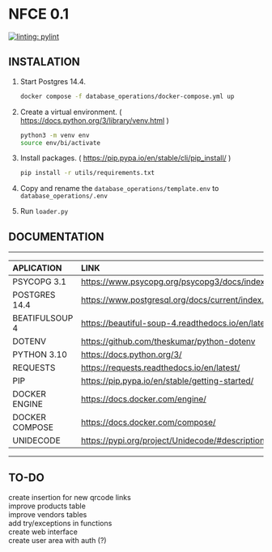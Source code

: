 # NFCE 0.1

[![linting: pylint](https://img.shields.io/badge/linting-pylint-yellowgreen)](https://github.com/PyCQA/pylint)

## INSTALATION

1. Start Postgres 14.4.

    ```sh
    docker compose -f database_operations/docker-compose.yml up
    ```

2. Create a virtual environment. ( <https://docs.python.org/3/library/venv.html> )

    ```sh
    python3 -m venv env
    source env/bi/activate
    ```

3. Install packages. ( <https://pip.pypa.io/en/stable/cli/pip_install/> )

    ```sh
    pip install -r utils/requirements.txt
    ```

4. Copy and rename the `database_operations/template.env` to `database_operations/.env`

5. Run `loader.py`

## DOCUMENTATION

---
|APLICATION         |LINK
|:---               |:---
|PSYCOPG 3.1        | <https://www.psycopg.org/psycopg3/docs/index.html>
|POSTGRES 14.4      | <https://www.postgresql.org/docs/current/index.html>
|BEATIFULSOUP 4     | <https://beautiful-soup-4.readthedocs.io/en/latest/#>
|DOTENV             | <https://github.com/theskumar/python-dotenv>
|PYTHON 3.10        | <https://docs.python.org/3/>
|REQUESTS           | <https://requests.readthedocs.io/en/latest/>
|PIP                | <https://pip.pypa.io/en/stable/getting-started/>
|DOCKER ENGINE      | <https://docs.docker.com/engine/>
|DOCKER COMPOSE     | <https://docs.docker.com/compose/>
|UNIDECODE          | <https://pypi.org/project/Unidecode/#description>

---

## TO-DO

create insertion for new qrcode links  
improve products table  
improve vendors tables  
add try/exceptions in functions  
create web interface  
create user area with auth (?)  
